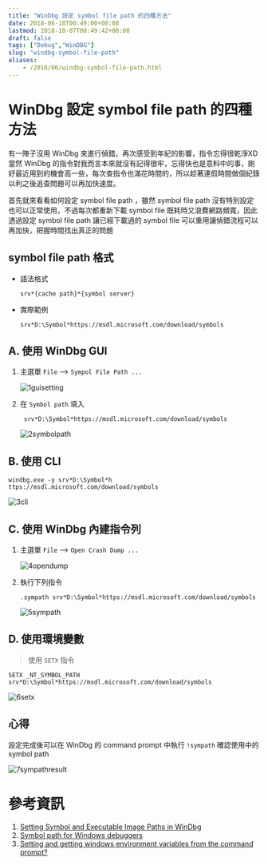 ```yaml
---
title: "WinDbg 設定 symbol file path 的四種方法"
date: 2018-06-18T00:49:00+08:00
lastmod: 2018-10-07T00:49:42+08:00
draft: false
tags: ["Debug","WinDBG"]
slug: "windbg-symbol-file-path"
aliases:
    - /2018/06/windbg-symbol-file-path.html
---
```

# WinDbg 設定 symbol file path 的四種方法
有一陣子沒用 WinDbg 來進行偵錯，再次感受到年紀的影響，指令忘得很乾淨XD  當然 WinDbg 的指令對我而言本來就沒有記得很牢，忘得快也是意料中的事，剛好最近用到的機會高一些，每次查指令也滿花時間的，所以趁著連假時間做個紀錄以利之後追查問題可以再加快速度。

首先就來看看如何設定 symbol file path ，雖然 symbol file path 沒有特別設定也可以正常使用，不過每次都重新下載 symbol file 既耗時又浪費網路頻寬，因此透過設定 symbol file path 讓已經下載過的 symbol file 可以重用讓偵錯流程可以再加快，把握時間找出真正的問題


## symbol file path 格式
- 語法格式
    
    ```
    srv*{cache path}*{symbol server}
    ``` 
- 實際範例
    
    ```
    srv*D:\Symbol*https://msdl.microsoft.com/download/symbols
    ``` 

## A. 使用 WinDbg GUI
1. 主選單 `File` --> `Sympol File Path ...`
    
    ![1guisetting](https://user-images.githubusercontent.com/3851540/41510052-9295c476-7290-11e8-8097-641d3446410e.png) 
3. 在 `Symbol path` 填入
    
    ```
     srv*D:\Symbol*https://msdl.microsoft.com/download/symbols
    ``` 
    
    ![2symbolpath](https://user-images.githubusercontent.com/3851540/41510054-92caf59c-7290-11e8-8ae6-dfbf2dfd4ca0.png)

## B. 使用 CLI

```
windbg.exe -y srv*D:\Symbol*h
ttps://msdl.microsoft.com/download/symbols
```

![3cli](https://user-images.githubusercontent.com/3851540/41510055-930141b0-7290-11e8-8a94-4daf1cf0cd77.png)

## C. 使用 WinDbg 內建指令列
1. 主選單 `File` --> `Open Crash Dump ...`
    
    ![4opendump](https://user-images.githubusercontent.com/3851540/41510048-91625484-7290-11e8-8109-b60d4e237430.png) 
2. 執行下列指令
    
    ```
    .sympath srv*D:\Symbol*https://msdl.microsoft.com/download/symbols
    ``` 
    
    ![5sympath](https://user-images.githubusercontent.com/3851540/41510049-91e52f6c-7290-11e8-9815-34faa0ba2c4c.png)

## D. 使用環境變數

> 使用 `SETX` 指令

```
SETX _NT_SYMBOL_PATH srv*D:\Symbol*https://msdl.microsoft.com/download/symbols
```

![6setx](https://user-images.githubusercontent.com/3851540/41510050-9226708a-7290-11e8-91a0-6b88232671b0.png)

## 心得
設定完成後可以在 WinDbg 的 command prompt 中執行 `!sympath` 確認使用中的 symbol path

![7sympathresult](https://user-images.githubusercontent.com/3851540/41510051-9261fcf4-7290-11e8-927d-59e23c1ff2bf.png)


# 參考資訊
1. [Setting Symbol and Executable Image Paths in WinDbg](https://docs.microsoft.com/en-us/windows-hardware/drivers/debugger/setting-symbol-and-source-paths-in-windbg?WT.mc_id=DOP-MVP-5002594)
2. [Symbol path for Windows debuggers](https://docs.microsoft.com/en-us/windows-hardware/drivers/debugger/symbol-path?WT.mc_id=DOP-MVP-5002594)
3. [Setting and getting windows environment variables from the command prompt?](https://superuser.com/questions/79612/setting-and-getting-windows-environment-variables-from-the-command-prompt)